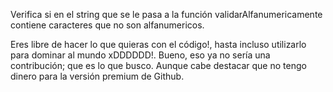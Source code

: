 Verifica si en el string que se le pasa a la función validarAlfanumericamente contiene caracteres que no son alfanumericos.

Eres libre de hacer lo que quieras con el código!, hasta incluso utilizarlo para dominar al mundo xDDDDDD!.
Bueno, eso ya no sería una contribución; que es lo que busco. Aunque cabe destacar que no tengo dinero para la  versión premium de Github.
